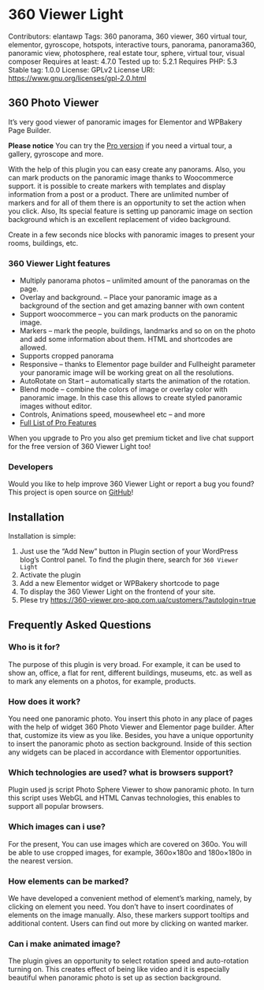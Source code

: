 # 360 Viewer Light #
Contributors: elantawp
Tags: 360 panorama, 360 viewer, 360 virtual tour, elementor, gyroscope, hotspots, interactive tours, panorama, panorama360, panoramic view, photosphere, real estate tour, sphere, virtual tour, visual composer
Requires at least: 4.7.0
Tested up to: 5.2.1
Requires PHP: 5.3
Stable tag: 1.0.0
License: GPLv2
License URI: https://www.gnu.org/licenses/gpl-2.0.html

## 360 Photo Viewer ##

It’s very good viewer of panoramic images for Elementor and WPBakery Page Builder.

**Please notice**
You can try the [Pro version](https://codecanyon.net/item/360-photo-viewer-section-background-for-elementor/22881725) if you need a virtual tour, a gallery, gyroscope and more.

With the help of this plugin you can easy create any panorams. Also, you can mark products on the panoramic image thanks to Woocommerce support. it is possible to create markers with templates and display information from a post or a product. There are unlimited number of markers and for all of them there is an opportunity to set the action when you click.
Also, Its special feature is setting up panoramic image on section background which is an excellent replacement of video background.

Create in a few seconds nice blocks with panoramic images to present your rooms, buildings, etc.

### 360 Viewer Light features ###
* Multiply panorama photos – unlimited amount of the panoramas on the page.
* Overlay and background. – Place your panoramic image as a background of the section and get amazing banner with own content
* Support woocommerce – you can mark products on the panoramic image.
* Markers – mark the people, buildings, landmarks and so on on the photo and add some information about them. HTML and shortcodes are allowed.
* Supports cropped panorama
* Responsive – thanks to Elementor page builder and Fullheight parameter your panoramic image will be working great on all the resolutions.
* AutoRotate on Start – automatically starts the animation of the rotation.
* Blend mode – combine the colors of image or overlay color with panoramic image. In this case this allows to create styled panoramic images without editor.
* Controls, Animations speed, mousewheel etc – and more
* [Full List of Pro Features](https://codecanyon.net/item/360-photo-viewer-section-background-for-elementor/22881725)

When you upgrade to Pro you also get premium ticket and live chat support for the free version of 360 Viewer Light too!

### Developers ###

Would you like to help improve 360 Viewer Light or report a bug you found? This project is open source on [GitHub](https://github.com/maslybs/360-Viewer-Light)!

## Installation ##

Installation is simple:

1. Just use the “Add New” button in Plugin section of your WordPress blog’s Control panel. To find the plugin there, search for `360 Viewer Light`
2. Activate the plugin
3. Add a new Elementor widget or WPBakery shortcode to page
4. To display the 360 Viewer Light on the frontend of your site.
5. Plese try https://360-viewer.pro-app.com.ua/customers/?autologin=true

## Frequently Asked Questions ##

### Who is it for? ###
The purpose of this plugin is very broad. For example, it can be used to show an, office, a flat for rent, different buildings, museums, etc. as well as to mark any elements on a photos, for example, products.

###  How does it work? ###
You need one panoramic photo. You insert this photo in any place of pages  with the help of widget 360 Photo Viewer and Elementor page builder. After that, customize its view as you  like. Besides, you have a unique opportunity  to insert the panoramic photo as section background. Inside of this section any widgets can be placed in accordance with Elementor opportunities.

###  Which technologies are used? what is browsers support? ###
Plugin used js script Photo Sphere Viewer to show panoramic photo.
In turn this script uses WebGL and HTML Canvas technologies, this enables to support all popular browsers.

###  Which images can i use? ###
For the present, You can use images which are covered on 360o. You will be able to use cropped images, for example, 360o×180o and 180o×180o in the nearest version.

###  How elements can be marked? ###
We have developed a convenient method of element’s marking, namely, by clicking on element you need. You don’t have to insert coordinates of elements on the image manually. Also, these markers support tooltips and additional content. Users can find out more by clicking on wanted marker.

###  Can i make animated image? ###
The plugin gives an opportunity to select rotation speed and auto-rotation turning on.
This creates effect of being like video and it is especially beautiful when panoramic photo is set up as section background.
